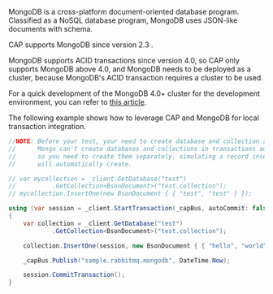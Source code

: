 MongoDB is a cross-platform document-oriented database program. Classified as a NoSQL database program, MongoDB uses JSON-like documents with schema.

CAP supports MongoDB since version 2.3 .

MongoDB supports ACID transactions since version 4.0, so CAP only supports MongoDB above 4.0, and MongoDB needs to be deployed as a cluster, because MongoDB's ACID transaction requires a cluster to be used.

For a quick development of the MongoDB 4.0+ cluster for the development environment, you can refer to [this article](https://www.cnblogs.com/savorboard/p/mongodb-4-cluster-install.html).



The following example shows how to leverage CAP and MongoDB for local transaction integration.

```csharp
//NOTE: Before your test, your need to create database and collection at first.
//      Mongo can't create databases and collections in transactions automatic, 
//      so you need to create them separately, simulating a record insert 
//      will automatically create.

// var mycollection = _client.GetDatabase("test")
//          .GetCollection<BsonDocument>("test.collection");
// mycollection.InsertOne(new BsonDocument { { "test", "test" } });

using (var session = _client.StartTransaction(_capBus, autoCommit: false))
{
    var collection = _client.GetDatabase("test")
            .GetCollection<BsonDocument>("test.collection");

    collection.InsertOne(session, new BsonDocument { { "hello", "world" } });

    _capBus.Publish("sample.rabbitmq.mongodb", DateTime.Now);

    session.CommitTransaction();
}
```